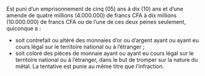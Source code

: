 Est puni d’un emprisonnement de cinq (05) ans à dix (10) ans et d’une amende de quatre millions (4.000.000) de francs CFA à dix millions (10.000.000) de francs CFA ou de l’une de ces deux peines seulement, quiconque a :
- soit contrefait ou altéré des monnaies d’or ou d’argent ayant ou ayant eu cours légal sur le territoire national ou à l’étranger ;
- soit coloré des pièces de monnaie ayant ou ayant eu cours légal sur le territoire national ou à l’étranger, dans le but de tromper sur la nature du métal.
La tentative est punie au même titre que l’infraction.